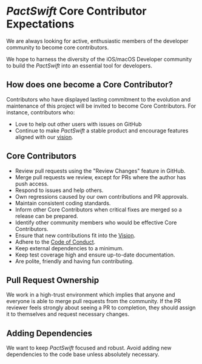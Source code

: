 # _PactSwift_ Core Contributor Expectations

We are always looking for active, enthusiastic members of the developer community to become core contributors.

We hope to harness the diversity of the iOS/macOS Developer community to build the _PactSwift_ into an essential tool for developers.

## How does one become a Core Contributor?

Contributors who have displayed lasting commitment to the evolution and maintenance of this project will be invited to become Core Contributors. For instance, contributors who:

- Love to help out other users with issues on GitHub
- Continue to make _PactSwift_ a stable product and encourage features aligned with our [vision][vision].

## Core Contributors

- Review pull requests using the "Review Changes" feature in GitHub.
- Merge pull requests we review, except for PRs where the author has push access.
- Respond to issues and help others.
- Own regressions caused by our own contributions and PR approvals.
- Maintain consistent coding standards.
- Inform other Core Contributors when critical fixes are merged so a release can be prepared.
- Identify other community members who would be effective Core Contributors.
- Ensure that new contributions fit into the [Vision][vision].
- Adhere to the [Code of Conduct][code-of-conduct].
- Keep external dependencies to a minimum.
- Keep test coverage high and ensure up-to-date documentation.
- Are polite, friendly and having fun contributing.

## Pull Request Ownership

We work in a high-trust environment which implies that anyone and everyone is able to merge pull requests from the community. If the PR reviewer feels strongly about seeing a PR to completion, they should assign it to themselves and request necessary changes.

## Adding Dependencies

We want to keep _PactSwift_ focused and robust. Avoid adding new dependencies to the code base unless absolutely necessary.

[vision]: VISION.md
[code-of-conduct]: ../CODE_OF_CONDUCT.md
